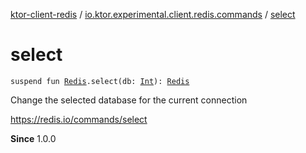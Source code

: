 [ktor-client-redis](../index.md) / [io.ktor.experimental.client.redis.commands](index.md) / [select](./select.md)

# select

`suspend fun `[`Redis`](../io.ktor.experimental.client.redis/-redis/index.md)`.select(db: `[`Int`](https://kotlinlang.org/api/latest/jvm/stdlib/kotlin/-int/index.html)`): `[`Redis`](../io.ktor.experimental.client.redis/-redis/index.md)

Change the selected database for the current connection

https://redis.io/commands/select

**Since**
1.0.0

